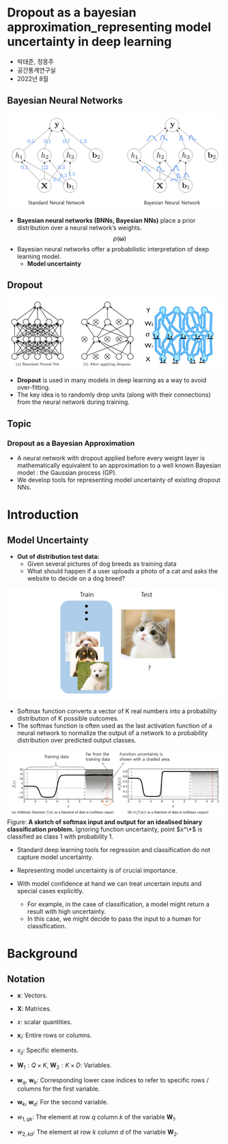 # Dropout as a bayesian approximation_representing model uncertainty in deep learning



- 박태준, 정몽주
- 공간통계연구실
- 2022년 8월




## Bayesian Neural Networks


![img](./img/7-image1.png)

- **Bayesian neural networks (BNNs, Bayesian NNs)** place a prior distribution over a neural network’s weights.
    $$p(\boldsymbol \omega)$$
- Bayesian neural networks offer a probabilistic interpretation of deep learning model.
    - **Model uncertainty**

## Dropout


![img](./img/7-image2.png)

- **Dropout** is used in many models in deep learning as a way to avoid over-fitting.
- The key idea is to randomly drop units (along with their connections) from the neural network during training.

## Topic
### Dropout as a Bayesian Approximation

- A neural network with dropout applied before every weight layer is mathematically equivalent to an approximation to a well known Bayesian model : the Gaussian process (GP).
- We develop tools for representing model uncertainty of existing dropout NNs.




# Introduction

## Model Uncertainty

- **Out of distribution test data:**
    - Given several pictures of dog breeds as training data
    - What should happen if a user uploads a photo of a cat and asks the website to decide on a dog breed?

![img](./img/7-image3.png)


- Softmax function converts a vector of K real numbers into a probability distribution of K possible outcomes.
- The softmax function is often used as the last activation function of a neural network to normalize the output of a network to a probability distribution over predicted output classes.




![img](./img/7-figure1.png)
Figure: **A sketch of softmax input and output for an idealised binary classification problem.** Ignoring function uncertainty, point $x^\*$ is classified as class 1 with probability 1.


- Standard deep learning tools for regression and classification do not capture model uncertainty.

- Representing model uncertainty is of crucial importance.
- With model confidence at hand we can treat uncertain inputs and special cases explicitly.
    - For example, in the case of classification, a model might return a result with high uncertainty.
    - In this case, we might decide to pass the input to a human for classification.


# Background

## Notation

- $\mathbf x$: Vectors.
- $\mathbf X$: Matrices.
- $x$: scalar quantities.
- $\mathbf x_i$: Entire rows or columns.
- $x_{ij}$: Specific elements.

- $\mathbf W_1: Q\times K, ~\mathbf W_2: K\times D$: Variables.
- $\mathbf w_q, ~\mathbf w_k$: Corresponding lower case indices to refer to specific rows / columns for the first variable.
- $\mathbf w_k, ~\mathbf w_d$: For the second variable.

- $w_{1,qk}$: The element at row $q$ column $k$ of the variable $\mathbf W_1.$
- $w_{2,kd}$: The element at row $k$ column $d$ of the variable $\mathbf W_2.$
